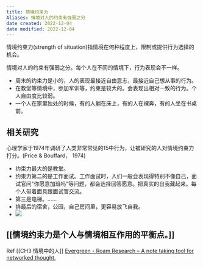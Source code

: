 ```yaml
---
title: 情境约束力
Aliases: 情境对人的约束有强弱之分
date created: 2022-12-04
date modified: 2022-12-04
---
```

情境约束力(strength of situation)指情境在何种程度上，限制或提供行为选择的机会。

情境对人的约束有强弱之分。每个人在不同的情境下，行为表现会不一样。
- 周末的约束力是小的，人的表现最接近自由意志，最接近自己想从事的行为。
- 在教堂等情境中，参加军训等，约束是较大的。会表现出相对一致的行为。个人自由度比较弱。
- 一个人在家里独处的时候，有的人躺在床上，有的人在裸奔，有的人坐在书桌前。


## 相关研究

心理学家于1974年调研了人类非常常见的15中行为，让被研究的人对情境约束力打分。(Price & Bouffard， 1974)
-   约束力最大的是教堂。
-   约束力第二的是工作面试。工作面试时，人们一般会表现得特别不像自己，面试官问"你愿意加班吗"等问题，都会选择回答愿意。把真实的自我藏起来。每个人带着面具跟面试官交流。
-   第三是电梯。......
-   排最后的宿舍，公园，自己房间里，更容易放飞自我。
-   ![](https://xxpic.oss-cn-qingdao.aliyuncs.com/pic/20220227192300.png)

## [[情境约束力是个人与情境相互作用的平衡点。]]

Ref
[[CH3 情境中的人]] 
[Evergreen - Roam Research – A note taking tool for networked thought.](https://roamresearch.com/#/offline/Evergreen/page/Cq3UbmC9w)